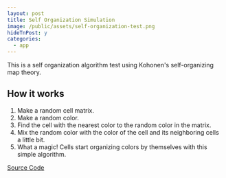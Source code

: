 ```yaml
---
layout: post
title: Self Organization Simulation
image: /public/assets/self-organization-test.png
hideTnPost: y
categories:
  - app
---
```


This is a self organization algorithm test using Kohonen's self-organizing map theory.

<!--more--> 

<div id="test-area"></div>

## How it works
1. Make a random cell matrix.
2. Make a random color.
3. Find the cell with the nearest color to the random color in the matrix.
4. Mix the random color with the color of the cell and its neighboring cells a little bit.
5. What a magic! Cells start organizing colors by themselves with this simple algorithm.


<a href="https://github.com/takaosoft/self-organizing-simulation" target="_blank">Source Code</a> 

<script src="{{ site.baseurl }}/public/js/phaser.min.js"></script>
<script src="{{ site.baseurl }}/public/js/selfOrganizing.js"></script>
